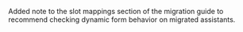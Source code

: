 Added note to the slot mappings section of the migration guide to recommend checking dynamic form behavior on migrated assistants.
